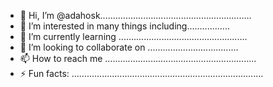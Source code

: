 - 👋 Hi, I’m @adahosk............................................................
- 👀 I’m interested in many things including.................
- 🌱 I’m currently learning ...................................................
- 💞️ I’m looking to collaborate on ....................................
- 📫 How to reach me ............................................................
- ⚡ Fun facts: ............................................................................
<!---..
adahosk/adahosk is a ✨ special ✨ repository because its `README.md` (this file) appears on your GitHub profile.
You can click the Preview link to take a look at your changes.
--->
